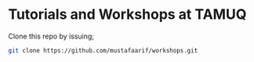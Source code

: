 # Tutorials and Workshops at TAMUQ

Clone this repo by issuing;

```sh
git clone https://github.com/mustafaarif/workshops.git
```
